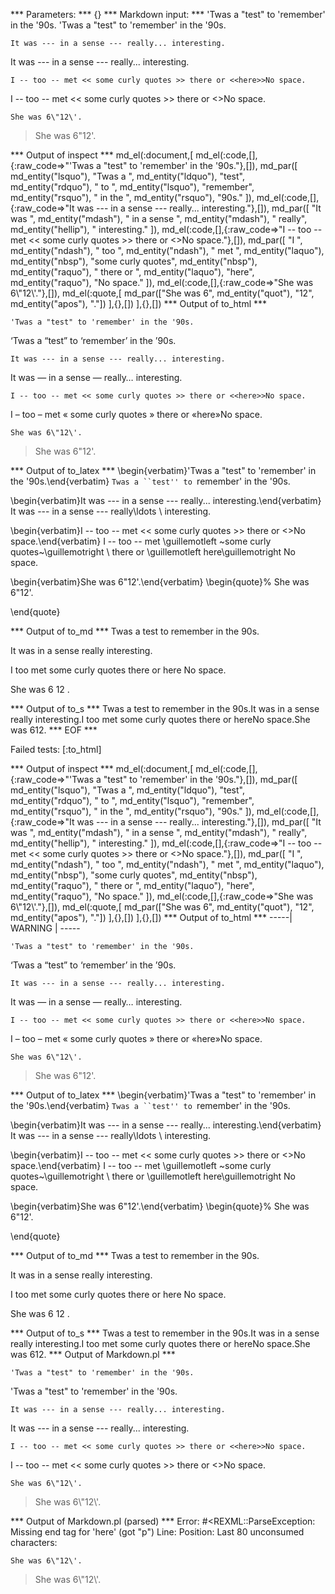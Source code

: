 


*** Parameters: ***
{}
*** Markdown input: ***
	'Twas a "test" to 'remember' in the '90s.
'Twas a "test" to 'remember' in the '90s.

	It was --- in a sense --- really... interesting.
It was --- in a sense --- really... interesting.

	I -- too -- met << some curly quotes >> there or <<here>>No space.
I -- too -- met << some curly quotes >> there or <<here>>No space.

	
	She was 6\"12\'.
> She was 6\"12\'.

*** Output of inspect ***
md_el(:document,[
	md_el(:code,[],{:raw_code=>"'Twas a \"test\" to 'remember' in the '90s."},[]),
	md_par([
		md_entity("lsquo"),
		"Twas a ",
		md_entity("ldquo"),
		"test",
		md_entity("rdquo"),
		" to ",
		md_entity("lsquo"),
		"remember",
		md_entity("rsquo"),
		" in the ",
		md_entity("rsquo"),
		"90s."
	]),
	md_el(:code,[],{:raw_code=>"It was --- in a sense --- really... interesting."},[]),
	md_par([
		"It was ",
		md_entity("mdash"),
		" in a sense ",
		md_entity("mdash"),
		" really",
		md_entity("hellip"),
		" interesting."
	]),
	md_el(:code,[],{:raw_code=>"I -- too -- met << some curly quotes >> there or <<here>>No space."},[]),
	md_par([
		"I ",
		md_entity("ndash"),
		" too ",
		md_entity("ndash"),
		" met ",
		md_entity("laquo"),
		md_entity("nbsp"),
		"some curly quotes",
		md_entity("nbsp"),
		md_entity("raquo"),
		" there or ",
		md_entity("laquo"),
		"here",
		md_entity("raquo"),
		"No space."
	]),
	md_el(:code,[],{:raw_code=>"She was 6\\\"12\\'."},[]),
	md_el(:quote,[
		md_par(["She was 6", md_entity("quot"), "12", md_entity("apos"), "."])
	],{},[])
],{},[])
*** Output of to_html ***
<pre><code>&apos;Twas a &quot;test&quot; to &apos;remember&apos; in the &apos;90s.</code></pre>
<p>&lsquo;Twas a &ldquo;test&rdquo; to &lsquo;remember&rsquo; in the &rsquo;90s.</p>
<pre><code>It was --- in a sense --- really... interesting.</code></pre>
<p>It was &mdash; in a sense &mdash; really&hellip; interesting.</p>
<pre><code>I -- too -- met &lt;&lt; some curly quotes &gt;&gt; there or &lt;&lt;here&gt;&gt;No space.</code></pre>
<p>I &ndash; too &ndash; met &laquo;&nbsp;some curly quotes&nbsp;&raquo; there or &laquo;here&raquo;No space.</p>
<pre><code>She was 6\&quot;12\&apos;.</code></pre>
<blockquote>
<p>She was 6&quot;12&#39;.</p>
</blockquote>

*** Output of to_latex ***
\begin{verbatim}'Twas a "test" to 'remember' in the '90s.\end{verbatim}
`Twas a ``test'' to `remember' in the '90s.

\begin{verbatim}It was --- in a sense --- really... interesting.\end{verbatim}
It was --- in a sense --- really\ldots \  interesting.

\begin{verbatim}I -- too -- met << some curly quotes >> there or <<here>>No space.\end{verbatim}
I -- too -- met \guillemotleft ~some curly quotes~\guillemotright \  there or \guillemotleft here\guillemotright No space.

\begin{verbatim}She was 6\"12\'.\end{verbatim}
\begin{quote}%
She was 6"12'.


\end{quote}

*** Output of to_md ***
Twas a test to remember in the 90s.

It was in a sense really interesting.

I too met some curly quotes there or
here No space.

She was 6 12 .


*** Output of to_s ***
Twas a test to remember in the 90s.It was  in a sense  really interesting.I  too  met some curly quotes there or hereNo space.She was 612.
*** EOF ***




Failed tests:   [:to_html] 

*** Output of inspect ***
md_el(:document,[
	md_el(:code,[],{:raw_code=>"'Twas a \"test\" to 'remember' in the '90s."},[]),
	md_par([
		md_entity("lsquo"),
		"Twas a ",
		md_entity("ldquo"),
		"test",
		md_entity("rdquo"),
		" to ",
		md_entity("lsquo"),
		"remember",
		md_entity("rsquo"),
		" in the ",
		md_entity("rsquo"),
		"90s."
	]),
	md_el(:code,[],{:raw_code=>"It was --- in a sense --- really... interesting."},[]),
	md_par([
		"It was ",
		md_entity("mdash"),
		" in a sense ",
		md_entity("mdash"),
		" really",
		md_entity("hellip"),
		" interesting."
	]),
	md_el(:code,[],{:raw_code=>"I -- too -- met << some curly quotes >> there or <<here>>No space."},[]),
	md_par([
		"I ",
		md_entity("ndash"),
		" too ",
		md_entity("ndash"),
		" met ",
		md_entity("laquo"),
		md_entity("nbsp"),
		"some curly quotes",
		md_entity("nbsp"),
		md_entity("raquo"),
		" there or ",
		md_entity("laquo"),
		"here",
		md_entity("raquo"),
		"No space."
	]),
	md_el(:code,[],{:raw_code=>"She was 6\\\"12\\'."},[]),
	md_el(:quote,[
		md_par(["She was 6", md_entity("quot"), "12", md_entity("apos"), "."])
	],{},[])
],{},[])
*** Output of to_html ***
-----| WARNING | -----
<pre><code>&#39;Twas a &quot;test&quot; to &#39;remember&#39; in the &#39;90s.</code></pre>
<p>&lsquo;Twas a &ldquo;test&rdquo; to &lsquo;remember&rsquo; in the &rsquo;90s.</p>
<pre><code>It was --- in a sense --- really... interesting.</code></pre>
<p>It was &mdash; in a sense &mdash; really&hellip; interesting.</p>
<pre><code>I -- too -- met &lt;&lt; some curly quotes &gt;&gt; there or &lt;&lt;here&gt;&gt;No space.</code></pre>
<p>I &ndash; too &ndash; met &laquo;&nbsp;some curly quotes&nbsp;&raquo; there or &laquo;here&raquo;No space.</p>
<pre><code>She was 6\&quot;12\&#39;.</code></pre>
<blockquote>
<p>She was 6&quot;12&#39;.</p>
</blockquote>

*** Output of to_latex ***
\begin{verbatim}'Twas a "test" to 'remember' in the '90s.\end{verbatim}
`Twas a ``test'' to `remember' in the '90s.

\begin{verbatim}It was --- in a sense --- really... interesting.\end{verbatim}
It was --- in a sense --- really\ldots \  interesting.

\begin{verbatim}I -- too -- met << some curly quotes >> there or <<here>>No space.\end{verbatim}
I -- too -- met \guillemotleft ~some curly quotes~\guillemotright \  there or \guillemotleft here\guillemotright No space.

\begin{verbatim}She was 6\"12\'.\end{verbatim}
\begin{quote}%
She was 6"12'.


\end{quote}

*** Output of to_md ***
Twas a test to remember in the 90s.

It was in a sense really interesting.

I too met some curly quotes there or
here No space.

She was 6 12 .


*** Output of to_s ***
Twas a test to remember in the 90s.It was  in a sense  really interesting.I  too  met some curly quotes there or hereNo space.She was 612.
*** Output of Markdown.pl ***
<pre><code>'Twas a "test" to 'remember' in the '90s.
</code></pre>

<p>'Twas a "test" to 'remember' in the '90s.</p>

<pre><code>It was --- in a sense --- really... interesting.
</code></pre>

<p>It was --- in a sense --- really... interesting.</p>

<pre><code>I -- too -- met &lt;&lt; some curly quotes &gt;&gt; there or &lt;&lt;here&gt;&gt;No space.
</code></pre>

<p>I -- too -- met &lt;&lt; some curly quotes >> there or &lt;<here>>No space.</p>

<pre><code>She was 6\"12\'.
</code></pre>

<blockquote>
  <p>She was 6\"12\'.</p>
</blockquote>

*** Output of Markdown.pl (parsed) ***
Error: #<REXML::ParseException: Missing end tag for 'here' (got "p")
Line: 
Position: 
Last 80 unconsumed characters:
  <pre><code>She was 6\"12\'. </code></pre>  <blockquote>   <p>She was 6\"12\'.</>
